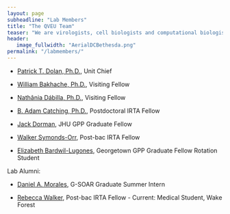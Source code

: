 ```yaml
---
layout: page
subheadline: "Lab Members"
title: "The QVEU Team"
teaser: "We are virologists, cell biologists and computational biologists interested in the evolution and emergence of RNA viruses."
header:
   image_fullwidth: "AerialDCBethesda.png"
permalink: "/labmembers/"
---
```

* [Patrick T. Dolan, Ph.D.](https://qveu.github.io/QVEU/labmembers/ptd/), Unit Chief

* [William Bakhache, Ph.D.](https://qveu.github.io/QVEU/labmembers/wb/), Visiting Fellow

* [Nathânia Dábilla, Ph.D.](https://qveu.github.io/QVEU/labmembers/nd/), Visiting Fellow

* [B. Adam Catching, Ph.D.](https://qveu.github.io/QVEU/labmembers/bac/), Postdoctoral IRTA Fellow

* [Jack Dorman](https://qveu.github.io/QVEU/labmembers/jtd/), JHU GPP Graduate Fellow

* [Walker Symonds-Orr](https://qveu.github.io/QVEU/labmembers/weo/), Post-bac IRTA Fellow

* [Elizabeth Bardwil-Lugones](https://qveu.github.io/QVEU/labmembers/ebl/), Georgetown GPP Graduate Fellow Rotation Student

Lab Alumni: 

* [Daniel A. Morales](https://qveu.github.io/QVEU/labmembers/dm/), G-SOAR Graduate Summer Intern

* [Rebecca Walker](https://qveu.github.io/QVEU/labmembers/rw/), Post-bac IRTA Fellow - Current: Medical Student, Wake Forest

